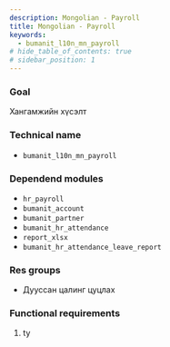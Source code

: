 ```yaml
---
description: Mongolian - Payroll
title: Mongolian - Payroll
keywords:
  - bumanit_l10n_mn_payroll
# hide_table_of_contents: true
# sidebar_position: 1
---
```


### Goal

Хангамжийн хүсэлт

### Technical name

- `bumanit_l10n_mn_payroll`

### Dependend modules

- `hr_payroll`
- `bumanit_account`
- `bumanit_partner`
- `bumanit_hr_attendance`
- `report_xlsx`
- `bumanit_hr_attendance_leave_report`

### Res groups

- Дууссан цалинг цуцлах

### Functional requirements

1. ty